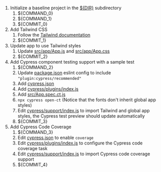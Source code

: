 1. Initialize a baseline project in the [${DIR}](.) subdirectory
   1. ${COMMAND_0}
   2. ${COMMAND_1}
   3. ${COMMIT_0}
2. Add Tailwind CSS
   1. Follow the [Tailwind documentation](https://tailwindcss.com/docs/guides/create-react-app)
   2. ${COMMIT_1}
3. Update app to use Tailwind styles
   1. Update [src/app/App.js](src/app/App.js) and [src/app/App.css](src/app/App.css)
   2. ${COMMIT_2}
4. Add Cypress component testing support with a sample test
   1. ${COMMAND_2}
   2. Update [package.json](package.json) eslint config to include `"plugin:cypress/recommended"`
   3. Add [cypress.json](cypress.json)
   4. Add [cypress/plugins/index.js](cypress/plugins/index.js)
   5. Add [src/App.spec.ct.js](src/App.spec.ct.js)
   6. `npx cypress open-ct` (Notice that the fonts don't inherit global app styles)
   7. Edit [cypress/support/index.js](cypress/support/index.js) to import Tailwind and global app styles, the Cypress test preview should update automatically
   8. ${COMMIT_3}
4. Add Cypress Code Coverage
   1. ${COMMAND_3}
   2. Edit [cypress.json](cypress.json) to enable `coverage`
   3. Edit [cypress/plugins/index.js](cypress/plugins/index.js) to configure the Cypress code coverage task
   4. Edit [cypress/support/index.js](cypress/support/index.js) to import Cypress code coverage support
   8. ${COMMIT_4}